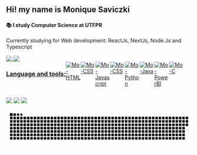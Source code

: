 ## Hi! my name is Monique Saviczki

#### 📚 I study Computer Science at UTFPR
<p>Currently studying for Web development: ReactJs, NextJs, Node.Js and Typescript</p>
<div align="start">
  <a href="https://github.com/mosaviczki">
  <img align="center" height="160em" src="https://github-readme-stats.vercel.app/api?username=mosaviczki&show_icons=true&theme=radical"/>
  <img align="center" height="160em" src="https://github-readme-stats.vercel.app/api/top-langs/?username=mosaviczki&layout=compact&langs_count=7&theme=radical"/>
</div>
<div align="start" style="display: flex"><br>
  <h3>Language and tools:</h3>
  <img align="center" alt="Mo-HTML" width="40" src="https://cdn.jsdelivr.net/gh/devicons/devicon/icons/html5/html5-original.svg"/>
  <img align="center" alt="Mo-CSS" width="40" src="https://cdn.jsdelivr.net/gh/devicons/devicon/icons/css3/css3-original.svg"/>
  <img align="center" alt="Mo-Javascript" width="40" src="https://cdn.jsdelivr.net/gh/devicons/devicon/icons/javascript/javascript-plain.svg"/>
  <img align="center" alt="Mo-CSS" width="40" src="https://cdn.jsdelivr.net/gh/devicons/devicon/icons/react/react-original.svg"/>
  <img align="center" alt="Mo-Python" width="40" src="https://cdn.jsdelivr.net/gh/devicons/devicon/icons/python/python-original.svg"/>
  <img align="center" alt="Mo-Java" width="40" src="https://cdn.jsdelivr.net/gh/devicons/devicon/icons/java/java-original.svg"/>
  <img align="center" alt="Mo-PowerBI" width="40" src="https://img.icons8.com/color/48/000000/power-bi.png"/>
  <img align="center" alt="Mo-C" width="40" src="https://cdn.jsdelivr.net/gh/devicons/devicon/icons/c/c-original.svg">
</div>

##
<div> 
<a href = "https://www.linkedin.com/in/mosaviczki"><img src="https://img.shields.io/badge/Linkedin-0078D4?style=for-the-badge&logo=linkedin&logoColor=white"></a>
<a href="https://www.instagram.com/monique_saviczki" target="_blank"><img src="https://img.shields.io/badge/-Instagram-%23E4405F?style=for-the-badge&logo=instagram&logoColor=white" target="_blank"></a>
<a href = "mailto:monique_saviczki@hotmail.com"><img src="https://img.shields.io/badge/Microsoft_Outlook-0078D4?style=for-the-badge&logo=microsoft-outlook&logoColor=white"></a>

  ![Snake animation](https://github.com/mosaviczki/mosaviczki/blob/output/github-contribution-grid-snake.svg)
 
</div>
